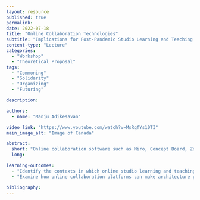 ```yaml
---
layout: resource
published: true
permalink:
date: 2022-07-18
title: "Online Collaboration Technologies"
subtitle: "Implications for Post-Pandemic Studio Learning and Teaching Practices"
content-type: "Lecture"
categories:
  - "Workshop"
  - "Theoretical Proposal"
tags:
  - "Commoning"
  - "Solidarity"
  - "Organizing"
  - "Futuring"

description:

authors:
  - name: "Manju Adikesavan"

video_link: "https://www.youtube.com/watch?v=MsRgfYs10TI"
main_image_alt: "Image of Canada"

abstract:
  short: "Online collaboration software such as Miro, Concept Board, Zoom, and Skype replaced face-to-face studio teaching and learning during the COVID-19 pandemic. This workshop draws on participants' lived experience of remote studio learning and/or teaching during the pandemic to:"
  long:

learning-outcomes:
  - "Identify the contexts in which online studio learning and teaching practices will endure beyond the pandemic"
  - "​Examine how online collaboration platforms can make architecture pedagogy and learning more accessible, embedded in the real world, and globally connected."

bibliography:
---
```


​
